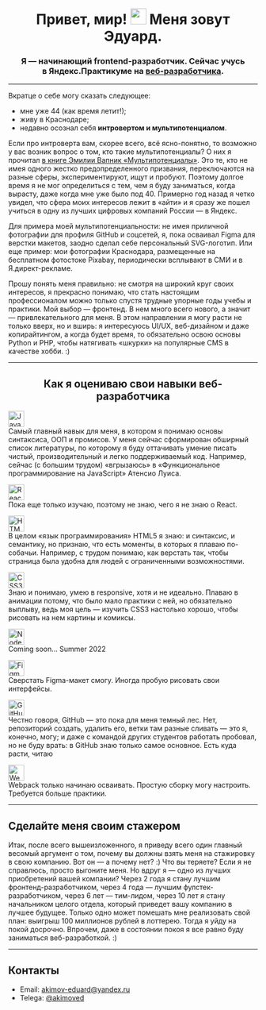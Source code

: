 <h1 align="center">
  Привет, мир! <img src="https://github.com/blackcater/blackcater/raw/main/images/Hi.gif" height="32"/> Меня зовут Эдуард.  
</h1>
<h3 align="center">Я — начинающий frontend-разработчик. Сейчас учусь в&nbsp;Яндекс.Практикуме на&nbsp;<a href="https://practicum.yandex.ru/web/" target="_blank" title="Подробное описание и программа курса">веб-разработчика</a>.</h3>
<hr/>
<p>Вкратце о&nbsp;себе могу сказать следующее:</p>
<ul>
  <li>мне уже&nbsp;44 (как время летит!);</li>
  <li>живу в&nbsp;Краснодаре;</li>
  <li>недавно осознал себя <b>интровертом и мультипотенциалом</b>.</li>
 </ul>
 <p>Если про интроверта вам, скорее всего, всё ясно-понятно, то возможно у вас возник вопрос о том, кто такие мультипотенциалы? О них я прочитал <a href="https://www.litres.ru/emili-vapnik/multipotencialy-rukovodstvo-dlya-teh-kto-uzhe-vyros-no-tak-i/" target="_blank" title="Описание книги. В магазин ЛитРес!">в книге Эмилии Вапник «Мультипотенциалы»</a>. Это те, кто не имея одного жестко предопределенного призвания, переключаются на разные сферы, экспериментируют, ищут и пробуют. Поэтому долгое время я не мог определиться с тем, чем я буду заниматься, когда вырасту, даже когда мне уже было под 40. Примерно год назад я четко увидел, что сфера моих интересов лежит в «айти» и я сразу же пошел учиться в одну из лучших цифровых компаний России — в Яндекс.</p>
 <p>Для примера моей мультипотенциальности: не имея приличной фотографии для профиля GitHub и соцсетей, я, пока осваивал Figma для верстки макетов, заодно сделал себе персональный SVG-логотип. Или еще пример: мои фотографии Краснодара, размещенные на бесплатном фотостоке Pixabay, периодически всплывают в СМИ и в Я.директ-рекламе.</p>
 <p>Прошу понять меня правильно: не смотря на широкий круг своих интересов, я прекрасно понимаю, что стать настоящим профессионалом можно только спустя трудные упорные годы учебы и практики. Мой выбор — фронтенд. В нем много всего нового, а значит — привлекательного для меня. В этом направлении я могу расти не только вверх, но и вширь: я интересуюсь UI/UX, веб-дизайном и даже копирайтингом, а когда будет время, то обязательно освою основы Python и PHP, чтобы натягивать «шкурки» на популярные CMS в качестве хобби. :)</p>
 <hr />
 <h2 align="center">Как я оцениваю свои навыки веб-разработчика</h2>
<p><img src="https://img.shields.io/badge/javascript-%23323330.svg" height="32" alt="JavaScript"><br/>
  Самый главный навык для меня, в котором я понимаю основы синтаксиса, ООП и промисов. У меня сейчас сформирован обширный список литературы, по которому я буду оттачивать умение писать чистый, производительный и легко поддерживаемый код. Например, сейчас (с большим трудом) «вгрызаюсь» в «Функциональное программирование на JavaScript» Атенсио Луиса.</p>
<p><img src="https://img.shields.io/badge/react-%2320232a.svg" height="32" alt="React"><br/>
  Пока еще только изучаю, поэтому не знаю, чего я не знаю о React.</p>
<p><img src="https://img.shields.io/badge/html5-%23E34F26.svg" height="32" alt="HTML5"><br/>
В целом «язык программирования» HTML5 я знаю: и синтаксис, и семантику, но признаю, что есть моменты, в которых я плаваю по-собачьи. Например, с трудом понимаю, как верстать так, чтобы страница была удобна для людей с ограниченными возможностями.</p>
<p><img src="https://img.shields.io/badge/css3-%231572B6.svg" height="32" alt="CSS3"><br/>
  Знаю и понимаю, умею в responsive, хотя и не идеально. Плаваю в анимации потому, что было мало практики с ней, но обязательно выплыву, ведь моя цель — изучить CSS3 настолько хорошо, чтобы рисовать на нем картины и комиксы.</p>
<p><img src="https://img.shields.io/badge/node.js-6DA55F" height="32" alt="Node.js"><br/>
  Coming soon... Summer 2022</p>
<p><img src="https://img.shields.io/badge/figma-%23F24E1E.svg" height="32" alt="Figma"><br/>
Сверстать Figma-макет смогу. Иногда пробую рисовать свои интерфейсы.</p>
<p><img src="https://img.shields.io/badge/github-%23121011.svg" height="32" alt="GitHub"><br/>
  Честно говоря, GitHub — это пока для меня темный лес. Нет, репозиторий создать, удалить его, ветки там разные сливать — это я, конечно, могу; и даже с командой других студентов работать пробовал, но не буду врать: в GitHub знаю только самое основное. Есть куда расти, читаю </p>
  <p><img src="https://img.shields.io/badge/webpack-%238DD6F9.svg" height="32" alt="Webpack"><br/>
  Webpack только начинаю осваивать. Простую сборку могу настроить. Требуется больше практики.</p>
<hr/>
<h2>Сделайте меня своим стажером</h2>
Итак, после всего вышеизложенного, я приведу всего один главный весомый аргумент о том, почему вы должны взять меня на стажировку в свою компанию. Вот он — а почему нет? :) Что вы теряете? Если я не справлюсь, просто выгоните меня. Но вдруг я — одно из лучших приобретений вашей компании? Через 2 года я стану лучшим фронтенд-разработчиком, через 4 года — лучшим фулстек-разработчиком, через 6 лет — тим-лидом, через 10 лет я стану начальником целого отдела, который приведет вашу компанию в лучшее будущее. Только одно может помешать мне реализовать свой план: выигрыш 100 миллионов рублей в лоттерею. Тогда я уйду на покой досрочно. Впрочем, даже в состоянии покоя я все равно буду заниматься веб-разработкой. :)</p>
<hr/>
<h2>Контакты</h2>
<ul>
  <li>Email: <a href="mailto:akimov-eduard@yandex.ru" title="Пишите письма">akimov-eduard@yandex.ru</a></li>
  <li>Telega: <a href="https://t.me/akimoved" title="Запрягайте телегу">@akimoved</a></li>
</ul>
